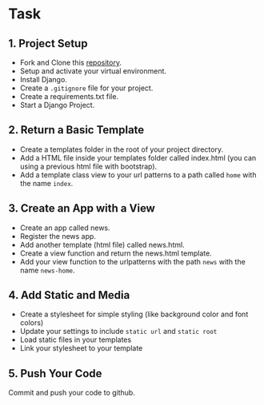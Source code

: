 # Task

## 1. Project Setup

- Fork and Clone this [repository](https://github.com/JoinCODED/TASK-Django-Apps-And-Templates).
- Setup and activate your virtual environment.
- Install Django.
- Create a `.gitignore` file for your project.
- Create a requirements.txt file.
- Start a Django Project.

## 2. Return a Basic Template

- Create a templates folder in the root of your project directory.
- Add a HTML file inside your templates folder called index.html (you can using a previous html file with bootstrap).
- Add a template class view to your url patterns to a path called `home` with the name `index`.

## 3. Create an App with a View

- Create an app called news.
- Register the news app.
- Add another template (html file) called news.html.
- Create a view function and return the news.html template.
- Add your view function to the urlpatterns with the path `news` with the name `news-home`.

## 4. Add Static and Media

- Create a stylesheet for simple styling (like background color and font colors)
- Update your settings to include `static url` and `static root`
- Load static files in your templates
- Link your stylesheet to your template

## 5. Push Your Code

Commit and push your code to github.
